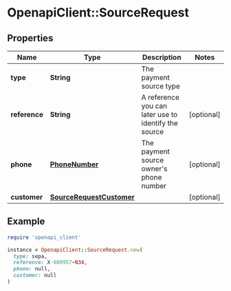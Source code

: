 # OpenapiClient::SourceRequest

## Properties

| Name | Type | Description | Notes |
| ---- | ---- | ----------- | ----- |
| **type** | **String** | The payment source type |  |
| **reference** | **String** | A reference you can later use to identify the source | [optional] |
| **phone** | [**PhoneNumber**](PhoneNumber.md) | The payment source owner&#39;s phone number | [optional] |
| **customer** | [**SourceRequestCustomer**](SourceRequestCustomer.md) |  | [optional] |

## Example

```ruby
require 'openapi_client'

instance = OpenapiClient::SourceRequest.new(
  type: sepa,
  reference: X-080957-N34,
  phone: null,
  customer: null
)
```

